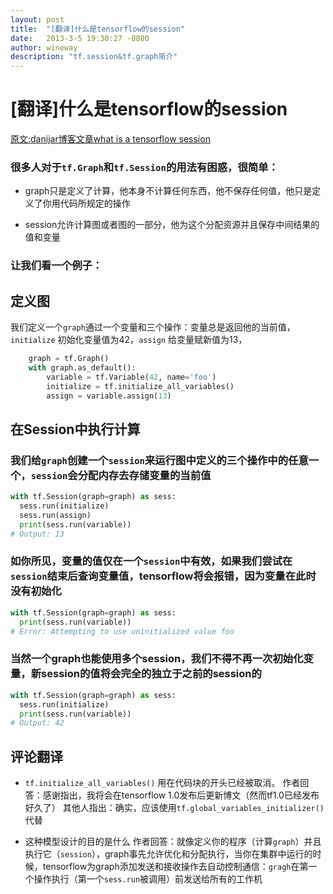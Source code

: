 ```yaml
---
layout: post
title:  "[翻译]什么是tensorflow的session"
date:   2013-3-5 19:30:27 -0800
author: wineway
description: "tf.session&tf.graph简介"
---
```

# [翻译]什么是tensorflow的session

[原文:danijar博客文章what is a tensorflow session](http://danijar.com/what-is-a-tensorflow-session/)

### 很多人对于`tf.Graph`和`tf.Session`的用法有困惑，很简单：

- graph只是定义了计算，他本身不计算任何东西，他不保存任何值，他只是定义了你用代码所规定的操作

- session允许计算图或者图的一部分，他为这个分配资源并且保存中间结果的值和变量

### 让我们看一个例子：

## 定义图

我们定义一个`graph`通过一个变量和三个操作：变量总是返回他的当前值，`initialize` 初始化变量值为42，`assign` 给变量赋新值为13，

```python
	graph = tf.Graph()
	with graph.as_default():
	    variable = tf.Variable(42, name='foo')
	    initialize = tf.initialize_all_variables()
	    assign = variable.assign(13)
```
## 在Session中执行计算

### 我们给`graph`创建一个`session`来运行图中定义的三个操作中的任意一个，`session`会分配内存去存储变量的当前值

```python
with tf.Session(graph=graph) as sess:
  sess.run(initialize)
  sess.run(assign)
  print(sess.run(variable))
# Output: 13
```
### 如你所见，变量的值仅在一个`session`中有效，如果我们尝试在`session`结束后查询变量值，tensorflow将会报错，因为变量在此时没有初始化


```python
with tf.Session(graph=graph) as sess:
  print(sess.run(variable))
# Error: Attempting to use uninitialized value foo
```
### 当然一个graph也能使用多个session，我们不得不再一次初始化变量，新session的值将会完全的独立于之前的session的

```python
with tf.Session(graph=graph) as sess:
  sess.run(initialize)
  print(sess.run(variable))
# Output: 42
```

## 评论翻译

- ```tf.initialize_all_variables()``` 用在代码块的开头已经被取消。
     作者回答：感谢指出，我将会在tensorflow 1.0发布后更新博文（然而tf1.0已经发布好久了）
     其他人指出：确实，应该使用```tf.global_variables_initializer()``` 代替

- 这种模型设计的目的是什么
    作者回答：就像定义你的程序（计算`graph`）并且执行它（`session`），graph事先允许优化和分配执行，当你在集群中运行的时候，tensorflow为graph添加发送和接收操作去自动控制通信：`gragh`在第一个操作执行（第一个`sess.run`被调用）前发送给所有的工作机

